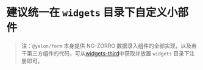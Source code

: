 # 建议统一在 `widgets` 目录下自定义小部件

> 注：`@yelon/form` 本身提供 NG-ZORRO 数据录入组件的全部实现，以及若干第三方组件的代码，可从[widgets-third](https://github.com/hbyunzai/yelon/tree/master/packages/form/widgets-third)中获取并放置 `widgets` 目录下注册即可。
